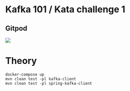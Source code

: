 # Kafka 101 / Kata challenge 1

## Gitpod

[![](https://gitpod.io/button/open-in-gitpod.svg)](https://gitpod.io/#https://github.com/jabrena/101-kafka)

# Theory

```
docker-compose up
mvn clean test -pl kafka-client
mvn clean test -pl spring-kafka-client
```